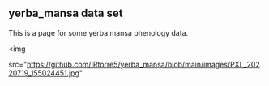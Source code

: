 ## yerba_mansa data set 
This is a page for some yerba mansa phenology data.

<img

src="https://github.com/IRtorre5/yerba_mansa/blob/main/images/PXL_20220719_155024451.jpg"
